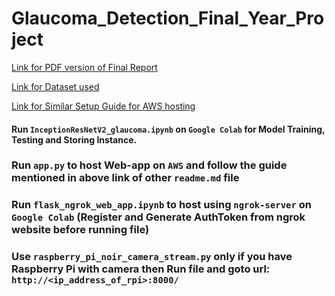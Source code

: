 # Glaucoma_Detection_Final_Year_Project

<a href="https://www.dropbox.com/s/kun9igi4a145s4z/G6_project_report.pdf?dl=0" target="_blank">Link for PDF version of Final Report</a>

<a href="https://www.kaggle.com/datasets/sshikamaru/glaucoma-detection?resource=download&select=Fundus_Train_Val_Data" target="_blank">Link for Dataset used</a>

<a href="https://github.com/SatyamOzaR/Covid-19_Detector/blob/main/README.md" target="_blank">Link for Similar Setup Guide for AWS hosting</a>

#### Run ```InceptionResNetV2_glaucoma.ipynb``` on ```Google Colab``` for Model Training, Testing and Storing Instance.                                                   

### Run ```app.py``` to host Web-app on ```AWS``` and follow the guide mentioned in above link of other ```readme.md``` file

### Run ```flask_ngrok_web_app.ipynb``` to host using ```ngrok-server``` on ```Google Colab``` (Register and Generate AuthToken from ngrok website before running file)

### Use ```raspberry_pi_noir_camera_stream.py``` only if you have Raspberry Pi with camera then Run file and goto url:  ```http://<ip_address_of_rpi>:8000/```
